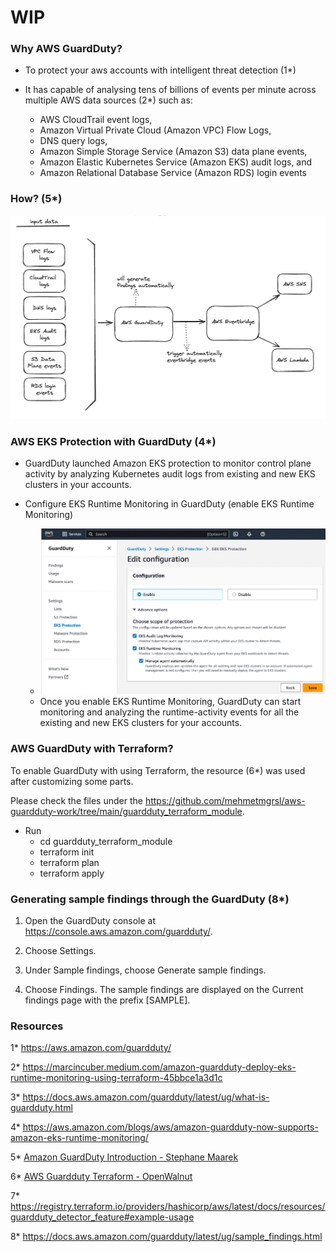 # WIP

### Why AWS GuardDuty?

- To protect your aws accounts with intelligent threat detection (1*)

- It has capable of analysing tens of billions of events per minute across multiple AWS data sources (2*) such as:

  - AWS CloudTrail event logs, 
  - Amazon Virtual Private Cloud (Amazon VPC) Flow Logs, 
  - DNS query logs, 
  - Amazon Simple Storage Service (Amazon S3) data plane events, 
  - Amazon Elastic Kubernetes Service (Amazon EKS) audit logs, and 
  - Amazon Relational Database Service (Amazon RDS) login events 

### How? (5*)

 ![how-aws-guardduty](how-aws-guardduty.png)

  
### AWS EKS Protection with GuardDuty (4*) 

- GuardDuty launched Amazon EKS protection to monitor control plane activity by analyzing Kubernetes audit logs from existing and new EKS clusters in your accounts. 

- Configure EKS Runtime Monitoring in GuardDuty (enable EKS Runtime Monitoring)
  - ![EKS Protection](eks-protection.png)
  - Once you enable EKS Runtime Monitoring, GuardDuty can start monitoring and analyzing the runtime-activity events for all the existing and new EKS clusters for your accounts.


### AWS GuardDuty with Terraform?

To enable GuardDuty with using Terraform, the resource (6*) was used after customizing some parts.

Please check the files under the https://github.com/mehmetmgrsl/aws-guardduty-work/tree/main/guardduty_terraform_module.

- Run 
  - cd guardduty_terraform_module
  - terraform init
  - terraform plan
  - terraform apply


### Generating sample findings through the GuardDuty (8*)

1. Open the GuardDuty console at https://console.aws.amazon.com/guardduty/.

2. Choose Settings.

3. Under Sample findings, choose Generate sample findings.

4. Choose Findings. The sample findings are displayed on the Current findings page with the prefix [SAMPLE].

### Resources

1* https://aws.amazon.com/guardduty/

2* https://marcincuber.medium.com/amazon-guardduty-deploy-eks-runtime-monitoring-using-terraform-45bbce1a3d1c

3* https://docs.aws.amazon.com/guardduty/latest/ug/what-is-guardduty.html

4* https://aws.amazon.com/blogs/aws/amazon-guardduty-now-supports-amazon-eks-runtime-monitoring/

5* [Amazon GuardDuty Introduction - Stephane Maarek](https://www.youtube.com/watch?v=KZz5utw3WB4)

6* [AWS Guardduty Terraform - OpenWalnut](https://www.youtube.com/watch?v=pKuDpeLFxtI)

7* https://registry.terraform.io/providers/hashicorp/aws/latest/docs/resources/guardduty_detector_feature#example-usage

8* https://docs.aws.amazon.com/guardduty/latest/ug/sample_findings.html